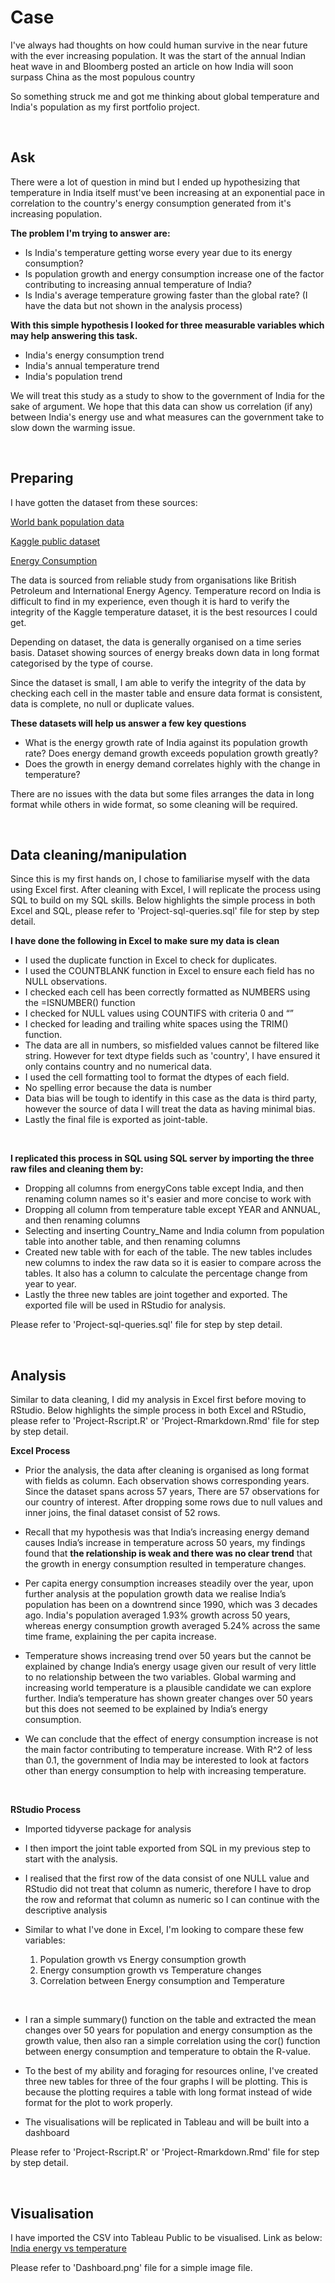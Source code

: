 # Case
I've always had thoughts on how could human survive in the near future with the ever increasing population. It was the start of the annual Indian heat wave in and Bloomberg posted an article on how India will soon surpass China as the most populous country

So something struck me and got me thinking about global temperature and India's population as my first portfolio project.

<br>

## **Ask**
There were a lot of question in mind but I ended up hypothesizing that temperature in India itself must've been increasing at an exponential pace in correlation to the country's energy consumption generated from it's increasing population. 

**The problem I'm trying to answer are:**
- Is India's temperature getting worse every year due to its energy consumption?
- Is population growth and energy consumption increase one of the factor contributing to increasing annual temperature of India?
- Is India's average temperature growing faster than the global rate? (I have the data but not shown in the analysis process)

**With this simple hypothesis I looked for three measurable variables which may help answering this task.**
- India's energy consumption trend
- India's annual temperature trend
- India's population trend

We will treat this study as a study to show to the government of India for the sake of argument. We hope that this data can show us correlation (if any) between India's energy use and what measures can the government take to slow down the warming issue.

<br>

## **Preparing**
I have gotten the dataset from these sources:

[World bank population data](https://data.worldbank.org/indicator/SP.POP.TOTL)

[Kaggle public dataset](https://www.kaggle.com/datasets/venky73/temperatures-of-india)

[Energy Consumption](https://ourworldindata.org/energy/country/india#how-much-energy-does-the-country-consume-each-year)

The data is sourced from reliable study from organisations like British Petroleum and International Energy Agency. Temperature record on India is difficult to find in my experience, even though it is hard to verify the integrity of the Kaggle temperature dataset, it is the best resources I could get.

Depending on dataset, the data is generally organised on a time series basis. Dataset showing sources of energy breaks down data in long format categorised by the type of course.

Since the dataset is small, I am able to verify the integrity of the data by checking each cell in the master table and ensure data format is consistent, data is complete, no null or duplicate values.

**These datasets will help us answer a few key questions**
- What is the energy growth rate of India against its population growth rate? Does energy demand growth exceeds population growth greatly?
- Does the growth in energy demand correlates highly with the change in temperature?

There are no issues with the data but some files arranges the data in long format while others in wide format, so some cleaning will be required.

<br>

## **Data cleaning/manipulation**
Since this is my first hands on, I chose to familiarise myself with the data using Excel first. After cleaning with Excel, I will replicate the process using SQL to build on my SQL skills. Below highlights the simple process in both Excel and SQL, please refer to 'Project-sql-queries.sql' file for step by step detail.

**I have done the following in Excel to make sure my data is clean**
- I used the duplicate function in Excel to check for duplicates.
- I used the COUNTBLANK function in Excel to ensure each field has no NULL observations.
- I checked each cell has been correctly formatted as NUMBERS using the =ISNUMBER() function
- I checked for NULL values using COUNTIFS with criteria 0 and “” 
- I checked for leading and trailing white spaces using the TRIM() function.
- The data are all in numbers, so misfielded values cannot be filtered like string. However for text dtype fields such as 'country', I have ensured it only contains country and no  numerical data.
- I used the cell formatting tool to format the dtypes of each field.
- No spelling error because the data is number
- Data bias will be tough to identify in this case as the data is third party, however the source of data I will treat the data as having minimal bias.
- Lastly the final file is exported as joint-table.

<br>

**I replicated this process in SQL using SQL server by importing the three raw files and cleaning them by:**
- Dropping all columns from energyCons table except India, and then renaming column names so it's easier and more concise to work with
- Dropping all column from temperature table except YEAR and ANNUAL, and then renaming columns
- Selecting and inserting Country_Name and India column from population table into another table, and then renaming columns
- Created new table with for each of the table. The new tables includes new columns to index the raw data so it is easier to compare across the tables. It also has a column to calculate the percentage change from year to year.
- Lastly the three new tables are joint together and exported. The exported file will be used in RStudio for analysis.

Please refer to 'Project-sql-queries.sql' file for step by step detail.

<br>

## **Analysis**
Similar to data cleaning, I did my analysis in Excel first before moving to RStudio. Below highlights the simple process in both Excel and RStudio, please refer to 'Project-Rscript.R' or 'Project-Rmarkdown.Rmd' file for step by step detail.

**Excel Process**
- Prior the analysis, the data after cleaning is organised as long format with fields as column. Each observation shows corresponding years. Since the dataset spans across 57 years, There are 57 observations for our country of interest. After dropping some rows due to null values and inner joins, the final dataset consist of 52 rows.

- Recall that my hypothesis was that India’s increasing energy demand causes India’s increase in temperature across 50 years, my findings found that **the relationship is weak and there was no clear trend** that the growth in energy consumption resulted in temperature changes. 

- Per capita energy consumption increases steadily over the year, upon further analysis at the population growth data we realise India’s population has been on a downtrend since 1990, which was 3 decades ago. India's population averaged 1.93% growth across 50 years, whereas energy consumption growth averaged 5.24% across the same time frame, explaining the per capita increase.

- Temperature shows increasing trend over 50 years but the cannot be explained by change India’s energy usage given our result of very little to no relationship between the two variables. Global warming and increasing world temperature is a plausible candidate we can explore further. India’s temperature has shown greater changes over 50 years but this does not seemed to be explained by India’s energy consumption.

- We can conclude that the effect of energy consumption increase is not the main factor contributing to temperature increase. With R^2 of less than 0.1, the government of India may be interested to look at factors other than energy consumption to help with increasing temperature. 

<br>

**RStudio Process**
- Imported tidyverse package for analysis

- I then import the joint table exported from SQL in my previous step to start with the analysis.

- I realised that the first row of the data consist of one NULL value and RStudio did not treat that column as numeric, therefore I have to drop the row and reformat that column as numeric so I can continue with the descriptive analysis

- Similar to what I've done in Excel, I'm looking to compare these few variables:
    1. Population growth vs Energy consumption growth
    2. Energy consumption growth vs Temperature changes
    3. Correlation between Energy consumption and Temperature 

<br>

- I ran a simple summary() function on the table and extracted the mean changes over 50 years for population and energy consumption as the growth value, then also ran a simple correlation using the cor() function between energy consumption and temperature to obtain the R-value.

- To the best of my ability and foraging for resources online, I've created three new tables for three of the four graphs I will be plotting. This is because the plotting requires a table with long format instead of wide format for the plot to work properly.

- The visualisations will be replicated in Tableau and will be built into a dashboard

Please refer to 'Project-Rscript.R' or 'Project-Rmarkdown.Rmd' file for step by step detail.

<br>

## **Visualisation**
I have imported the CSV into Tableau Public to be visualised. Link as below:\
[India energy vs temperature](https://public.tableau.com/views/India-energy-vs-temp/Dashboard?:language=en-GB&:display_count=n&:origin=viz_share_link)

Please refer to 'Dashboard.png' file for a simple image file.